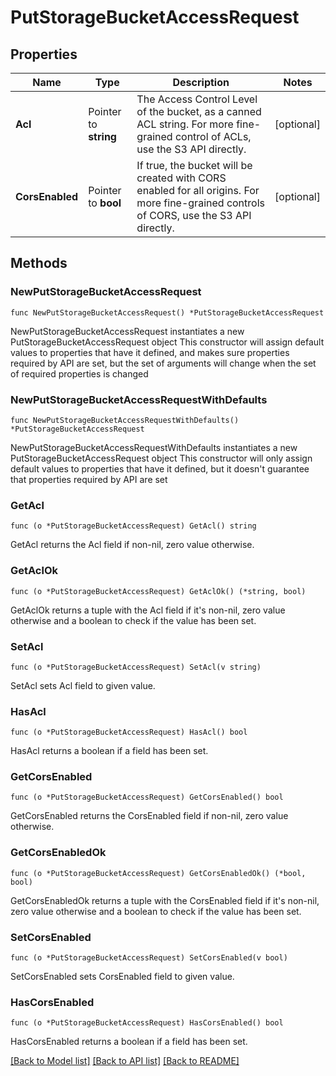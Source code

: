# PutStorageBucketAccessRequest

## Properties

Name | Type | Description | Notes
------------ | ------------- | ------------- | -------------
**Acl** | Pointer to **string** | The Access Control Level of the bucket, as a canned ACL string. For more fine-grained control of ACLs, use the S3 API directly. | [optional] 
**CorsEnabled** | Pointer to **bool** | If true, the bucket will be created with CORS enabled for all origins. For more fine-grained controls of CORS, use the S3 API directly. | [optional] 

## Methods

### NewPutStorageBucketAccessRequest

`func NewPutStorageBucketAccessRequest() *PutStorageBucketAccessRequest`

NewPutStorageBucketAccessRequest instantiates a new PutStorageBucketAccessRequest object
This constructor will assign default values to properties that have it defined,
and makes sure properties required by API are set, but the set of arguments
will change when the set of required properties is changed

### NewPutStorageBucketAccessRequestWithDefaults

`func NewPutStorageBucketAccessRequestWithDefaults() *PutStorageBucketAccessRequest`

NewPutStorageBucketAccessRequestWithDefaults instantiates a new PutStorageBucketAccessRequest object
This constructor will only assign default values to properties that have it defined,
but it doesn't guarantee that properties required by API are set

### GetAcl

`func (o *PutStorageBucketAccessRequest) GetAcl() string`

GetAcl returns the Acl field if non-nil, zero value otherwise.

### GetAclOk

`func (o *PutStorageBucketAccessRequest) GetAclOk() (*string, bool)`

GetAclOk returns a tuple with the Acl field if it's non-nil, zero value otherwise
and a boolean to check if the value has been set.

### SetAcl

`func (o *PutStorageBucketAccessRequest) SetAcl(v string)`

SetAcl sets Acl field to given value.

### HasAcl

`func (o *PutStorageBucketAccessRequest) HasAcl() bool`

HasAcl returns a boolean if a field has been set.

### GetCorsEnabled

`func (o *PutStorageBucketAccessRequest) GetCorsEnabled() bool`

GetCorsEnabled returns the CorsEnabled field if non-nil, zero value otherwise.

### GetCorsEnabledOk

`func (o *PutStorageBucketAccessRequest) GetCorsEnabledOk() (*bool, bool)`

GetCorsEnabledOk returns a tuple with the CorsEnabled field if it's non-nil, zero value otherwise
and a boolean to check if the value has been set.

### SetCorsEnabled

`func (o *PutStorageBucketAccessRequest) SetCorsEnabled(v bool)`

SetCorsEnabled sets CorsEnabled field to given value.

### HasCorsEnabled

`func (o *PutStorageBucketAccessRequest) HasCorsEnabled() bool`

HasCorsEnabled returns a boolean if a field has been set.


[[Back to Model list]](../README.md#documentation-for-models) [[Back to API list]](../README.md#documentation-for-api-endpoints) [[Back to README]](../README.md)


